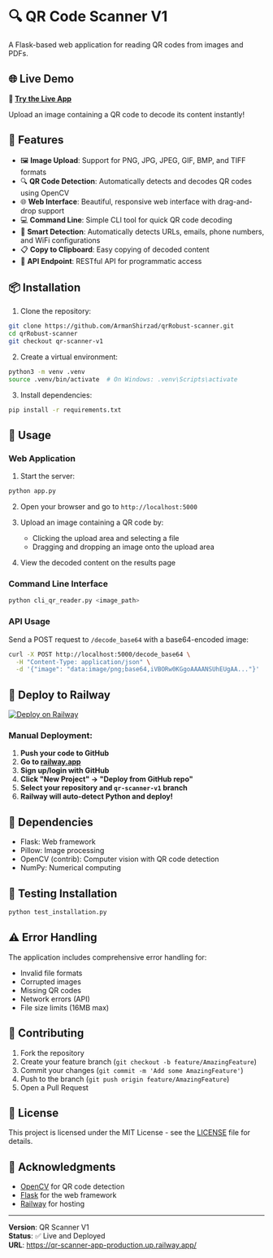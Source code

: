 # 🔍 QR Code Scanner V1

A Flask-based web application for reading QR codes from images and PDFs.

## 🌐 Live Demo
**🚀 [Try the Live App](https://qr-scanner-app-production.up.railway.app/)**

Upload an image containing a QR code to decode its content instantly!

## 🚀 Features

- 🖼️ **Image Upload**: Support for PNG, JPG, JPEG, GIF, BMP, and TIFF formats
- 🔍 **QR Code Detection**: Automatically detects and decodes QR codes using OpenCV
- 🌐 **Web Interface**: Beautiful, responsive web interface with drag-and-drop support
- 💻 **Command Line**: Simple CLI tool for quick QR code decoding
- 🔗 **Smart Detection**: Automatically detects URLs, emails, phone numbers, and WiFi configurations
- 📋 **Copy to Clipboard**: Easy copying of decoded content
- 🚀 **API Endpoint**: RESTful API for programmatic access

## 📦 Installation

1. Clone the repository:
```bash
git clone https://github.com/ArmanShirzad/qrRobust-scanner.git
cd qrRobust-scanner
git checkout qr-scanner-v1
```

2. Create a virtual environment:
```bash
python3 -m venv .venv
source .venv/bin/activate  # On Windows: .venv\Scripts\activate
```

3. Install dependencies:
```bash
pip install -r requirements.txt
```

## 🎯 Usage

### Web Application
1. Start the server:
```bash
python app.py
```

2. Open your browser and go to `http://localhost:5000`

3. Upload an image containing a QR code by:
   - Clicking the upload area and selecting a file
   - Dragging and dropping an image onto the upload area

4. View the decoded content on the results page

### Command Line Interface
```bash
python cli_qr_reader.py <image_path>
```

### API Usage
Send a POST request to `/decode_base64` with a base64-encoded image:

```bash
curl -X POST http://localhost:5000/decode_base64 \
  -H "Content-Type: application/json" \
  -d '{"image": "data:image/png;base64,iVBORw0KGgoAAAANSUhEUgAA..."}'
```

## 🚀 Deploy to Railway

[![Deploy on Railway](https://railway.app/button.svg)](https://railway.app/template/your-template-id)

### Manual Deployment:
1. **Push your code to GitHub**
2. **Go to [railway.app](https://railway.app)**
3. **Sign up/login with GitHub**
4. **Click "New Project" → "Deploy from GitHub repo"**
5. **Select your repository and `qr-scanner-v1` branch**
6. **Railway will auto-detect Python and deploy!**

## 🔧 Dependencies

- Flask: Web framework
- Pillow: Image processing
- OpenCV (contrib): Computer vision with QR code detection
- NumPy: Numerical computing

## 🧪 Testing Installation

```bash
python test_installation.py
```

## ⚠️ Error Handling

The application includes comprehensive error handling for:
- Invalid file formats
- Corrupted images
- Missing QR codes
- Network errors (API)
- File size limits (16MB max)

## 🤝 Contributing

1. Fork the repository
2. Create your feature branch (`git checkout -b feature/AmazingFeature`)
3. Commit your changes (`git commit -m 'Add some AmazingFeature'`)
4. Push to the branch (`git push origin feature/AmazingFeature`)
5. Open a Pull Request

## 📄 License

This project is licensed under the MIT License - see the [LICENSE](LICENSE) file for details.

## 🙏 Acknowledgments

- [OpenCV](https://opencv.org/) for QR code detection
- [Flask](https://flask.palletsprojects.com/) for the web framework
- [Railway](https://railway.app/) for hosting

---

**Version**: QR Scanner V1  
**Status**: ✅ Live and Deployed  
**URL**: https://qr-scanner-app-production.up.railway.app/